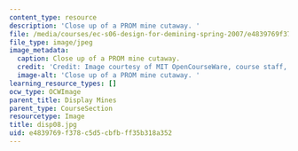 ```yaml
---
content_type: resource
description: 'Close up of a PROM mine cutaway. '
file: /media/courses/ec-s06-design-for-demining-spring-2007/e4839769f378c5d5cbfbff35b318a352_disp08.jpg
file_type: image/jpeg
image_metadata:
  caption: Close up of a PROM mine cutaway.
  credit: 'Credit: Image courtesy of MIT OpenCourseWare, course staff, and students.'
  image-alt: 'Close up of a PROM mine cutaway. '
learning_resource_types: []
ocw_type: OCWImage
parent_title: Display Mines
parent_type: CourseSection
resourcetype: Image
title: disp08.jpg
uid: e4839769-f378-c5d5-cbfb-ff35b318a352
---
```

